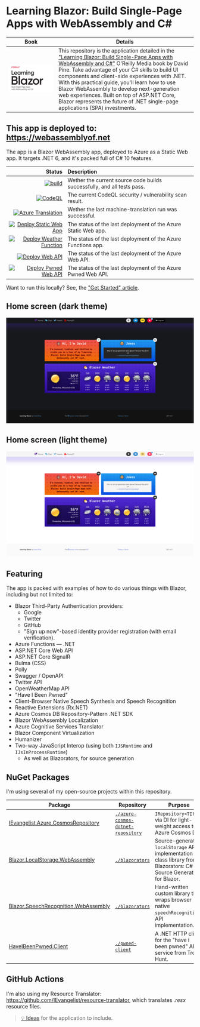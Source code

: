 # Learning Blazor: Build Single-Page Apps with WebAssembly and C#

| Book | Details |
|--|--|
| <a href="https://bit.ly/learning-blazor" target="_blank"><img title="Learning Blazor: Build Single-Page Apps with WebAssembly and C#" alt="Learning Blazor: Build Single-Page Apps with WebAssembly and C#" src="images/learning-blazor.png"></a> | This repository is the application detailed in the ["Learning Blazor: Build Single-Page Apps with WebAssembly and C#"][learning-blazor] O'Reilly Media book by David Pine. Take advantage of your C# skills to build UI components and client-side experiences with .NET. With this practical guide, you'll learn how to use Blazor WebAssembly to develop next-generation web experiences. Built on top of ASP.NET Core, Blazor represents the future of .NET single-page applications (SPA) investments. |

## This app is deployed to: https://webassemblyof.net

The app is a Blazor WebAssembly app, deployed to Azure as a Static Web app. It targets .NET 6, and it's packed full of C# 10 features.

| Status | Description |
|--:|:--|
| [![build](https://github.com/IEvangelist/learning-blazor/actions/workflows/build-validation.yml/badge.svg)](https://github.com/IEvangelist/learning-blazor/actions/workflows/build-validation.yml) | Wether the current source code builds successfully, and all tests pass. |
| [![CodeQL](https://github.com/IEvangelist/learning-blazor/actions/workflows/codeql-analysis.yml/badge.svg)](https://github.com/IEvangelist/learning-blazor/actions/workflows/codeql-analysis.yml) | The current CodeQL security / vulnerability scan result. |
| [![Azure Translation](https://github.com/IEvangelist/learning-blazor/actions/workflows/machine-translation.yml/badge.svg)](https://github.com/IEvangelist/learning-blazor/actions/workflows/machine-translation.yml) | Wether the last machine-translation run was successful. |
| [![Deploy Static Web App](https://github.com/IEvangelist/learning-blazor/actions/workflows/deploy-az-static-webapp.yml/badge.svg)](https://github.com/IEvangelist/learning-blazor/actions/workflows/deploy-az-static-webapp.yml) | The status of the last deployment of the Azure Static Web app. |
| [![Deploy Weather Function](https://github.com/IEvangelist/learning-blazor/actions/workflows/deploy-az-func.yml/badge.svg)](https://github.com/IEvangelist/learning-blazor/actions/workflows/deploy-az-func.yml) | The status of the last deployment of the Azure Functions app. |
| [![Deploy Web API](https://github.com/IEvangelist/learning-blazor/actions/workflows/deploy-az-webapi.yml/badge.svg)](https://github.com/IEvangelist/learning-blazor/actions/workflows/deploy-az-webapi.yml) | The status of the last deployment of the Azure Web API. |
| [![Deploy Pwned Web API](https://github.com/IEvangelist/learning-blazor/actions/workflows/deploy-az-pwnedapi.yml/badge.svg)](https://github.com/IEvangelist/learning-blazor/actions/workflows/deploy-az-pwnedapi.yml) | The status of the last deployment of the Azure Pwned Web API. |

Want to run this locally? See, the ["Get Started" article](GET_STARTED.md).

## Home screen (dark theme)

![Learning Blazor: Home screen (dark theme)](images/home-screen-dark.png)

## Home screen (light theme)

![Learning Blazor: Home screen (light theme)](images/home-screen-light.png)

## Featuring

The app is packed with examples of how to do various things with Blazor, including but not limited to:

- Blazor Third-Party Authentication providers:
  - Google
  - Twitter
  - GitHub
  - "Sign up now"-based identity provider registration (with email verification).
- Azure Functions &mdash; .NET
- ASP.NET Core Web API
- ASP.NET Core SignalR
- Bulma (CSS)
- Polly
- Swagger / OpenAPI
- Twitter API
- OpenWeatherMap API
- "Have I Been Pwned"
- Client-Browser Native Speech Synthesis and Speech Recognition
- Reactive Extensions (Rx.NET)
- Azure Cosmos DB Repository-Pattern .NET SDK
- Blazor WebAssembly Localization
- Azure Cognitive Services Translator
- Blazor Component Virtualization
- Humanizer
- Two-way JavaScript Interop (using both `IJSRuntime` and `IJsInProcessRuntime`)
  - As well as Blazorators, for source generation

## NuGet Packages

I'm using several of my open-source projects within this repository.

| Package | Repository | Purpose |
|---------|------------|---------|
| [IEvangelist.Azure.CosmosRepository](https://www.nuget.org/packages/IEvangelist.Azure.CosmosRepository) | [`./azure-cosmos-dotnet-repository`](https://github.com/IEvangelist/azure-cosmos-dotnet-repository) | `IRepository<TItem>` via DI for light-weight access to Azure Cosmos DB. |
| [Blazor.LocalStorage.WebAssembly](https://www.nuget.org/packages/Blazor.LocalStorage.WebAssembly) | [`./blazorators`](https://github.com/IEvangelist/blazorators) | Source-generated `localStorage` API implementation class library from Blazorators: C# Source Generators for Blazor. |
| [Blazor.SpeechRecognition.WebAssembly](https://www.nuget.org/packages/Blazor.SpeechRecognition.WebAssembly) | [`./blazorators`](https://github.com/IEvangelist/blazorators) | Hand-written custom library that wraps browser native `speechRecognition` API implementation. |
| [HaveIBeenPwned.Client](https://www.nuget.org/packages/HaveIBeenPwned.Client) | [`./pwned-client`](https://github.com/IEvangelist/pwned-client) | A .NET HTTP client for the "have i been pwned" API service from Troy Hunt.  |

## GitHub Actions

I'm also using my Resource Translator: https://github.com/IEvangelist/resource-translator, which translates _.resx_ resource files.

> [💡 Ideas](https://gist.github.com/IEvangelist/d43abafb64d207bff25e60769e986bbd) for the application to include.

[learning-blazor]: https://bit.ly/learning-blazor
